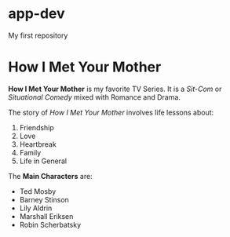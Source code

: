# app-dev
My first repository

# How I Met Your Mother

**How I Met Your Mother** is my favorite TV Series.
It is a *Sit-Com* or *Situational Comedy* mixed with Romance and Drama.

The story of *How I Met Your Mother* involves life lessons about:
1. Friendship
2. Love
3. Heartbreak
4. Family
5. Life in General

The **Main Characters** are:
- Ted Mosby
- Barney Stinson
- Lily Aldrin
- Marshall Eriksen
- Robin Scherbatsky

